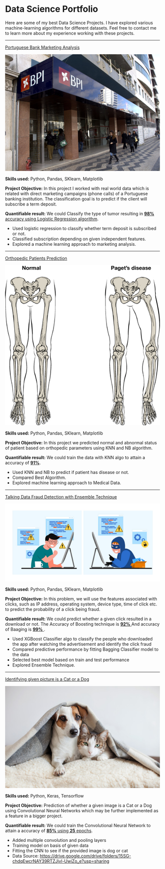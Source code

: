 # Data Science Portfolio

Here are some of my best Data Science Projects. I have explored various machine-learning algorithms for different datasets. Feel free to contact me to learn more about my experience working with these projects.

<!-- ***

[Examining the effect of environmental factors and weather on demand of Bike rentals](https://github.com/suvo-gh/Bike-Rental-Demand/blob/main/Bike_Rental_Demand.ipynb)

<img src="images/seoul-bikes.jpeg?raw=true"/>

**Skills used:** Python, Pandas, SKlearn, Matplotlib

**Project Objective:** Predicting Bike rental demand on basis of weather and seasonal factors in advance to take appropiate measures which finally will result in bike utilization.

**Quantifiable result:** We could predict the Bike rental demand resulting in [**94%** accuracy](https://github.com/suvo-gh/Bike-Rental-Demand/blob/main/Bike_Rental_Demand.ipynb).

- Used Random Forest Regressor to predict the number of bikes rented in the city of Seoul
- The data had quite a few categorical variables which were encoded for use in the model
- Encoded categorical variables to numeric using Sklearn due to the presence of many string columns
- Cross Validation for validating the training data and model fit.
- Fit a Random Forest Regressor with high prediction accuracy through iteration -->

***

[Portuguese Bank Marketing Analysis](https://github.com/Haile143/Portu_bank_Logistic_Regessesion)

<img src="images/LR.png?raw=true"/>

**Skills used:** Python, Pandas, SKlearn, Matplotlib

**Project Objective:** In this project I worked with real world data which is related with direct marketing campaigns (phone calls) of a Portuguese banking institution. The classification goal is to predict if the client will subscribe a term deposit. 

**Quantifiable result:** We could Classify the type of tumor resulting in [**98%** accuracy using Logistic Regression algorithm](https://github.com/Haile143/Portu_bank_Logistic_Regessesion).

- Used logistic regression to classify whether term deposit is subscribed or not.
- Classified subscription depending on given independent features.
- Explored a machine learning approach to marketing analysis.


***

[Orthopedic Patients Prediction](https://github.com/Haile143/Orthopedic_KNN)

<img src="images/OP.png?raw=true"/>

**Skills used:** Python, Pandas, SKlearn, Matplotlib

**Project Objective:** In this project we predicted normal and abnormal status of patient based on orthopedic parameters using KNN and NB algorithm.

**Quantifiable result:** We could train the data with KNN algo to attain a accuracy of [**91%**](https://github.com/Haile143/Orthopedic_KNN).

- Used KNN and NB to predict if patient has disease or not.
- Compared Best Algorithm.
- Explored machine learning approach to Medical Data.


***

[Talking Data Fraud Detection with Ensemble Technique](https://github.com/Haile143/Talking_Data_Ensemble)

<img src="images/FD.jpeg?raw=true"/>

**Skills used:** Python, Pandas, SKlearn, Matplotlib

**Project Objective:** In this problem, we will use the features associated with clicks, such as IP address, operating system, device type, time of click etc. to predict the probability of a click being fraud.

**Quantifiable result:** We could predict whether a given click resulted in a download or not. The Accuracy of Boosting technique is [**92%** ](https://github.com/Haile143/Talking_Data_Ensemble) And accuracy of Baaging is [**99%** ](https://github.com/Haile143/Talking_Data_Ensemble).

- Used XGBoost Classifier algo to classify the people who downloaded the app after watching the advertisement and identify the click fraud
- Compared predictive performance by fitting Bagging Classifier model to the data
- Selected best model based on train and test performance
- Explored Ensemble Technique.

***

[Identifying given picture is a Cat or a Dog](https://github.com/Haile143/Cat_-_Dog_CNN)

<img src="images/Dog-and-Cat.jpeg?raw=true"/>

**Skills used:** Python, Keras, Tensorflow

**Project Objective:** Prediction of whether a given image is a Cat or a Dog using Convolutional Neural Networks which may be further implemented as a feature in a bigger project.

**Quantifiable result:** We could train the Convolutional Neural Network to attain a accuracy of [**85%** using **25** epochs](https://github.com/Haile143/Cat_-_Dog_CNN).

- Added multiple convolution and pooling layers
- Training model on basis of given data
- Fitting the CNN to see if the provided image is dog or cat
- Data Source: https://drive.google.com/drive/folders/15SG-chdqEwcrNAY39RTZJjvl-UwiZo_e?usp=sharing